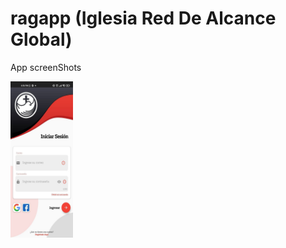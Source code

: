 # ragapp (Iglesia Red De Alcance Global)

App screenShots

<img src="https://github.com/camilo1498/flutter-Rag-App/blob/master/ragapp%20screenshots/13.jpg" width="100" height="250">
